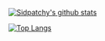 [![Sidpatchy's github stats](https://github-readme-stats.vercel.app/api?username=Sidpatchy&theme=radical)](https://github.com/anuraghazra/github-readme-stats)

[![Top Langs](https://github-readme-stats.vercel.app/api/top-langs/?username=Sidpatchy&layout=compact)](https://github.com/anuraghazra/github-readme-stats)
